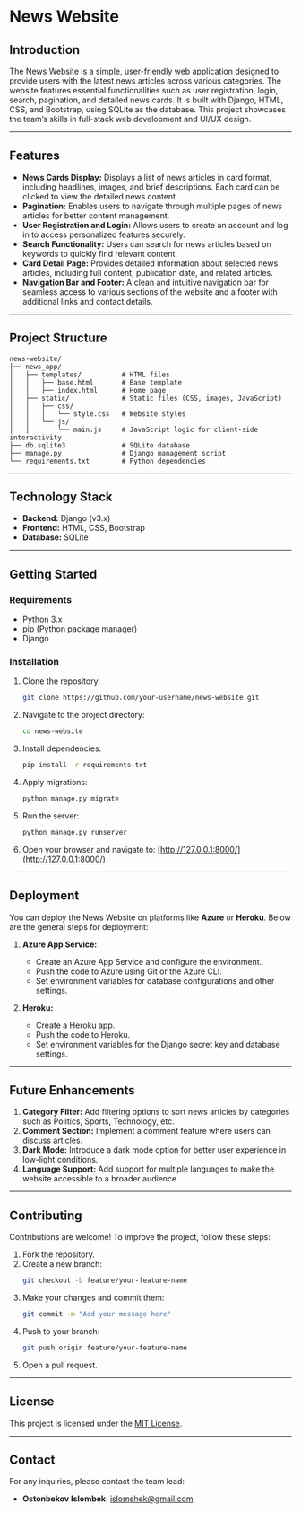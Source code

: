 # News Website

## Introduction
The News Website is a simple, user-friendly web application designed to provide users with the latest news articles across various categories. The website features essential functionalities such as user registration, login, search, pagination, and detailed news cards. It is built with Django, HTML, CSS, and Bootstrap, using SQLite as the database. This project showcases the team’s skills in full-stack web development and UI/UX design.

---

## Features
- **News Cards Display:** Displays a list of news articles in card format, including headlines, images, and brief descriptions. Each card can be clicked to view the detailed news content.
- **Pagination:** Enables users to navigate through multiple pages of news articles for better content management.
- **User Registration and Login:** Allows users to create an account and log in to access personalized features securely.
- **Search Functionality:** Users can search for news articles based on keywords to quickly find relevant content.
- **Card Detail Page:** Provides detailed information about selected news articles, including full content, publication date, and related articles.
- **Navigation Bar and Footer:** A clean and intuitive navigation bar for seamless access to various sections of the website and a footer with additional links and contact details.

---

## Project Structure
```
news-website/
├── news_app/
│   ├── templates/          # HTML files
│   │   ├── base.html       # Base template
│   │   ├── index.html      # Home page
│   ├── static/             # Static files (CSS, images, JavaScript)
│   │   ├── css/
│   │   │   └── style.css   # Website styles
│   │   └── js/
│   │       └── main.js     # JavaScript logic for client-side interactivity
├── db.sqlite3              # SQLite database
├── manage.py               # Django management script
└── requirements.txt        # Python dependencies
```

---

## Technology Stack
- **Backend:** Django (v3.x)
- **Frontend:** HTML, CSS, Bootstrap
- **Database:** SQLite

---

## Getting Started

### Requirements
- Python 3.x
- pip (Python package manager)
- Django

### Installation
1. Clone the repository:
   ```bash
   git clone https://github.com/your-username/news-website.git
   ```
2. Navigate to the project directory:
   ```bash
   cd news-website
   ```
3. Install dependencies:
   ```bash
   pip install -r requirements.txt
   ```
4. Apply migrations:
   ```bash
   python manage.py migrate
   ```
5. Run the server:
   ```bash
   python manage.py runserver
   ```
6. Open your browser and navigate to:
   [http://127.0.0.1:8000/](http://127.0.0.1:8000/)

---

## Deployment
You can deploy the News Website on platforms like **Azure** or **Heroku**. Below are the general steps for deployment:

1. **Azure App Service:**
   - Create an Azure App Service and configure the environment.
   - Push the code to Azure using Git or the Azure CLI.
   - Set environment variables for database configurations and other settings.

2. **Heroku:**
   - Create a Heroku app.
   - Push the code to Heroku.
   - Set environment variables for the Django secret key and database settings.

---

## Future Enhancements
1. **Category Filter:** Add filtering options to sort news articles by categories such as Politics, Sports, Technology, etc.
2. **Comment Section:** Implement a comment feature where users can discuss articles.
3. **Dark Mode:** Introduce a dark mode option for better user experience in low-light conditions.
4. **Language Support:** Add support for multiple languages to make the website accessible to a broader audience.

---

## Contributing
Contributions are welcome! To improve the project, follow these steps:

1. Fork the repository.
2. Create a new branch:
   ```bash
   git checkout -b feature/your-feature-name
   ```
3. Make your changes and commit them:
   ```bash
   git commit -m "Add your message here"
   ```
4. Push to your branch:
   ```bash
   git push origin feature/your-feature-name
   ```
5. Open a pull request.

---

## License
This project is licensed under the [MIT License](link-to-license).

---

## Contact
For any inquiries, please contact the team lead:
- **Ostonbekov Islombek**: [islomshek@gmail.com](mailto:islomshek@gmail.com)

